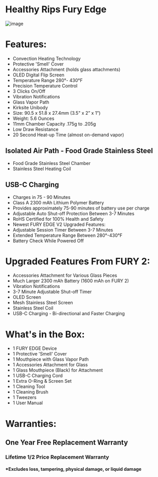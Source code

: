 # Healthy Rips Fury Edge
![image](https://user-images.githubusercontent.com/104687767/166161659-cfb00c82-f8ac-476c-8431-808ddfb61e9d.png)

# Features:
- Convection Heating Technology
- Protective 'Smell' Cover 
- Accessories Attachment (holds glass attachments)
- OLED Digital Flip Screen 
- Temperature Range 280°- 430°F
- Precision Temperature Control
- 3 Clicks On/Off
- Vibration Notifications
- Glass Vapor Path
- Kirksite Unibody
- Size: 90.5 x 51.8 x 27.4mm (3.5" x 2” x 1”) 
- Weight: 5.6 Ounces
- 11mm Chamber Capacity .175g to .205g
- Low Draw Resistance
- 20 Second Heat-up Time (almost on-demand vapor)

 ## Isolated Air Path - Food Grade Stainless Steel
- Food Grade Stainless Steel Chamber
- Stainless Steel Heating Coil
## USB-C Charging
- Charges in 75 - 90 Minutes
- Class A 2300 mAh Lithium Polymer Battery
- Provides approximately 75-90 minutes of battery use per charge
- Adjustable Auto Shut-off Protection Between 3-7 Minutes
- RoHS Certified for 100% Health and Safety
- Newest FURY EDGE V2 Upgraded Features:
- Adjustable Session Timer Between 3-7 Minutes
- Extended Temperature Range Between 280°-430°F
- Battery Check While Powered Off


# Upgraded Features From  FURY 2: 
- Accessories Attachment for Various Glass Pieces
- Much Larger 2300 mAh Battery (1600 mAh on FURY 2)
- Vibration Notifications
- 3-7 Minute Adjustable Shut-off Timer
- OLED  Screen
- Mesh Stainless Steel Screen 
- Stainless Steel Coil
- USB-C Charging - Bi-directional and Faster Charging

# What's in the Box: 
- 1  FURY EDGE Device
- 1  Protective 'Smell' Cover
- 1  Mouthpiece with Glass Vapor Path
- 1  Accessories Attachment for Glass
- 1  Glass Mouthpiece (Black) for Attachment
- 1  USB-C Charging Cord
- 1  Extra O-Ring & Screen Set
- 1  Cleaning Tool
- 1  Cleaning Brush
- 1  Tweezers
- 1  User Manual

# Warranties:      
## One Year Free Replacement Warranty
### Lifetime 1/2 Price Replacement Warranty
#### *Excludes loss, tampering, physical damage, or liquid damage
